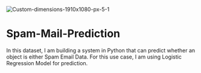 ![Custom-dimensions-1910x1080-px-5-1](https://github.com/TariqAi/Spam-Mail-Prediction/assets/145915009/8986a2f9-72ea-4138-b312-f3dec069e2ef)

# Spam-Mail-Prediction
In this dataset, I am building a system in Python that can predict whether an object is either Spam Email Data. For this use case, I am using Logistic Regression Model for prediction.
